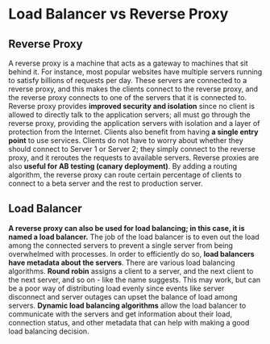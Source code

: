 # Load Balancer vs Reverse Proxy
## Reverse Proxy
A reverse proxy is a machine that acts as a gateway to machines that sit behind it. For instance, most popular websites have multiple servers running to satisfy billions of requests per day. These servers are connected to a reverse proxy, and this makes the clients connect to the reverse proxy, and the reverse proxy connects to one of the servers that it is connected to. Reverse proxy provides **improved security and isolation** since no client is allowed to directly talk to the application servers; all must go through the reverse proxy, providing the application servers with isolation and a layer of protection from the Internet. Clients also benefit from having **a single entry point** to use services. Clients do not have to worry about whether they should connect to Server 1 or Server 2; they simply connect to the reverse proxy, and it reroutes the requests to available servers. Reverse proxies are also **useful for AB testing (canary deployment)**. By adding a routing algorithm, the reverse proxy can route certain percentage of clients to connect to a beta server and the rest to production server.

## Load Balancer
**A reverse proxy can also be used for load balancing; in this case, it is named a load balancer.** The job of the load balancer is to even out the load among the connected servers to prevent a single server from being overwhelmed with processes. In order to efficiently do so, **load balancers have metadata about the servers**. There are various load balancing algorithms. **Round robin** assigns a client to a server, and the next client to the next server, and so on - like the name suggests. This may work, but can be a poor way of distributing load evenly since events like server disconnect and server outages can upset the balance of load among servers. **Dynamic load balancing algorithms** allow the load balancer to communicate with the servers and get information about their load, connection status, and other metadata that can help with making a good load balancing decision.
